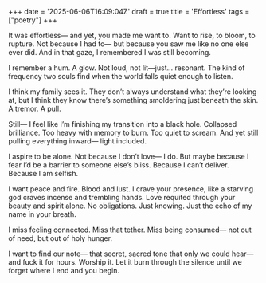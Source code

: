 +++
date = '2025-06-06T16:09:04Z'
draft = true
title = 'Effortless'
tags = ["poetry"]
+++

It was effortless—
and yet, you made me want to.
Want to rise, to bloom, to rupture.
Not because I had to—
but because you saw me like no one else ever did.
And in that gaze, I remembered I was still becoming.

I remember a hum.
A glow.
Not loud, not lit—just... resonant.
The kind of frequency two souls find
when the world falls quiet enough to listen.

I think my family sees it.
They don’t always understand what they’re looking at,
but I think they know there’s something
smoldering just beneath the skin.
A tremor. A pull.

Still—
I feel like I’m finishing my transition into a black hole.
Collapsed brilliance.
Too heavy with memory to burn.
Too quiet to scream.
And yet still pulling everything inward—
light included.

I aspire to be alone.
Not because I don’t love—
I do.
But maybe because I fear I’d be a barrier
to someone else’s bliss.
Because I can’t deliver.
Because I am selfish.

I want peace and fire.
Blood and lust.
I crave your presence,
like a starving god craves incense and trembling hands.
Love requited through your beauty and spirit alone.
No obligations. Just knowing.
Just the echo of my name in your breath.

I miss feeling connected.
Miss that tether.
Miss being consumed—
not out of need,
but out of holy hunger.

I want to find our note—
that secret, sacred tone that only we could hear—
and fuck it for hours.
Worship it.
Let it burn through the silence
until we forget where I end and you begin.
